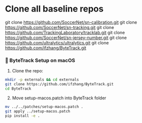 # Clone all baseline repos
git clone https://github.com/SoccerNet/sn-calibration.git
git clone https://github.com/SoccerNet/sn-tracking.git
git clone https://github.com/TrackingLaboratory/tracklab.git
git clone https://github.com/SoccerNet/sn-jersey-number.git
git clone https://github.com/ultralytics/ultralytics.git
git clone https://github.com/ifzhang/ByteTrack.git

### 📎 ByteTrack Setup on macOS

1. Clone the repo:
```bash
mkdir -p externals && cd externals
git clone https://github.com/ifzhang/ByteTrack.git
cd ByteTrack
```
2. Move setup-macos.patch into ByteTrack folder

```bash
mv ../../patches/setup-macos.patch .
git apply ../setup-macos.patch
pip install -e .
```


